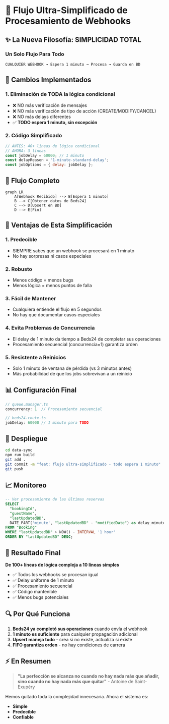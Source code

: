 # 🎯 Flujo Ultra-Simplificado de Procesamiento de Webhooks

## ✨ La Nueva Filosofía: SIMPLICIDAD TOTAL

### Un Solo Flujo Para Todo

```
CUALQUIER WEBHOOK → Espera 1 minuto → Procesa → Guarda en BD
```

## 📝 Cambios Implementados

### 1. **Eliminación de TODA la lógica condicional**
- ❌ NO más verificación de mensajes
- ❌ NO más verificación de tipo de acción (CREATE/MODIFY/CANCEL)
- ❌ NO más delays diferentes
- ✅ **TODO espera 1 minuto, sin excepción**

### 2. **Código Simplificado**

```javascript
// ANTES: 40+ líneas de lógica condicional
// AHORA: 3 líneas
const jobDelay = 60000; // 1 minuto
const delayReason = '1-minute-standard-delay';
const jobOptions = { delay: jobDelay };
```

## 🔄 Flujo Completo

```mermaid
graph LR
    A[Webhook Recibido] --> B[Espera 1 minuto]
    B --> C[Obtener datos de Beds24]
    C --> D[Upsert en BD]
    D --> E[Fin]
```

## 🎯 Ventajas de Esta Simplificación

### 1. **Predecible**
- SIEMPRE sabes que un webhook se procesará en 1 minuto
- No hay sorpresas ni casos especiales

### 2. **Robusto**
- Menos código = menos bugs
- Menos lógica = menos puntos de falla

### 3. **Fácil de Mantener**
- Cualquiera entiende el flujo en 5 segundos
- No hay que documentar casos especiales

### 4. **Evita Problemas de Concurrencia**
- El delay de 1 minuto da tiempo a Beds24 de completar sus operaciones
- Procesamiento secuencial (concurrencia=1) garantiza orden

### 5. **Resistente a Reinicios**
- Solo 1 minuto de ventana de pérdida (vs 3 minutos antes)
- Más probabilidad de que los jobs sobrevivan a un reinicio

## 📊 Configuración Final

```typescript
// queue.manager.ts
concurrency: 1  // Procesamiento secuencial

// beds24.route.ts  
jobDelay: 60000 // 1 minuto para TODO
```

## 🚀 Despliegue

```bash
cd data-sync
npm run build
git add .
git commit -m "feat: flujo ultra-simplificado - todo espera 1 minuto"
git push
```

## 📈 Monitoreo

```sql
-- Ver procesamiento de las últimas reservas
SELECT 
  "bookingId",
  "guestName",
  "lastUpdatedBD",
  DATE_PART('minute', "lastUpdatedBD" - "modifiedDate") as delay_minutes
FROM "Booking"
WHERE "lastUpdatedBD" > NOW() - INTERVAL '1 hour'
ORDER BY "lastUpdatedBD" DESC;
```

## 🎉 Resultado Final

**De 100+ líneas de lógica compleja a 10 líneas simples**

- ✅ Todos los webhooks se procesan igual
- ✅ Delay uniforme de 1 minuto
- ✅ Procesamiento secuencial
- ✅ Código mantenible
- ✅ Menos bugs potenciales

## 🔍 Por Qué Funciona

1. **Beds24 ya completó sus operaciones** cuando envía el webhook
2. **1 minuto es suficiente** para cualquier propagación adicional
3. **Upsert maneja todo** - crea si no existe, actualiza si existe
4. **FIFO garantiza orden** - no hay condiciones de carrera

## ⚡ En Resumen

> **"La perfección se alcanza no cuando no hay nada más que añadir, sino cuando no hay nada más que quitar"** - Antoine de Saint-Exupéry

Hemos quitado toda la complejidad innecesaria. Ahora el sistema es:
- **Simple**
- **Predecible** 
- **Confiable**